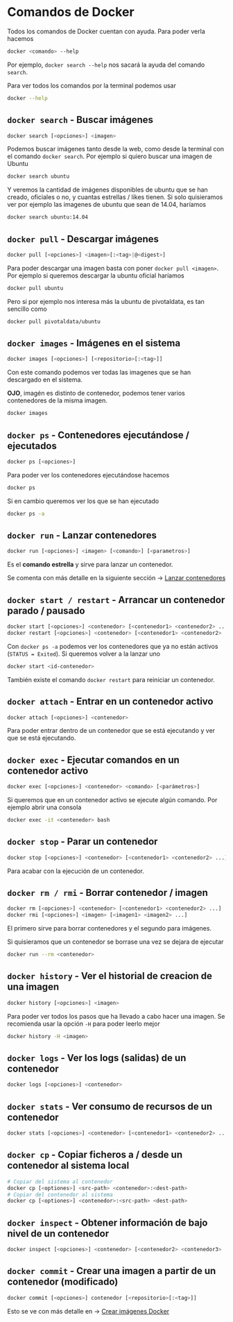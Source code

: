# Comandos de Docker

Todos los comandos de Docker cuentan con ayuda. Para poder verla hacemos

```bash
docker <comando> --help
```

Por ejemplo, `docker search --help` nos sacará la ayuda del comando `search`.

Para ver todos los comandos por la terminal podemos usar

```bash
docker --help
```

## `docker search` - Buscar imágenes

```bash
docker search [<opciones>] <imagen>
```

Podemos buscar imágenes tanto desde la web, como desde la terminal con el comando `docker search`. Por ejemplo si quiero buscar una imagen de Ubuntu  

```bash
docker search ubuntu
```

Y veremos la cantidad de imágenes disponibles de ubuntu que se han creado, oficiales o no, y cuantas estrellas / likes tienen. Si solo quisieramos ver por ejemplo las imagenes de ubuntu que sean de 14.04, haríamos

```bash
docker search ubuntu:14.04
```

## `docker pull` - Descargar imágenes

```bash
docker pull [<opciones>] <imagen>[:<tag>|@<digest>]
```

Para poder descargar una imagen basta con poner `docker pull <imagen>`. Por ejemplo si queremos descargar la ubuntu oficial haríamos

```bash
docker pull ubuntu
```

Pero si por ejemplo nos interesa más la ubuntu de pivotaldata, es tan sencillo como

```bash
docker pull pivotaldata/ubuntu
```

## `docker images` - Imágenes en el sistema

```bash
docker images [<opciones>] [<repositorio>[:<tag>]]
```

Con este comando podemos ver todas las imagenes que se han descargado en el sistema.

**OJO**, imagén es distinto de contenedor, podemos tener varios contenedores de la misma imagen.

```bash
docker images
```

## `docker ps` - Contenedores ejecutándose / ejecutados

```bash
docker ps [<opciones>]
```

Para poder ver los contenedores ejecutándose hacemos

```bash
docker ps
```

Si en cambio queremos ver los que se han ejecutado

```bash
docker ps -a
```

## `docker run` - Lanzar contenedores

```bash
docker run [<opciones>] <imagen> [<comando>] [<parametros>]
```

Es el **comando estrella** y sirve para lanzar un contenedor.

Se comenta con más detalle en la siguiente sección -> [Lanzar contenedores](docker-contenedores.md)

## `docker start / restart` - Arrancar un contenedor parado / pausado

```bash
docker start [<opciones>] <contenedor> [<contenedor1> <contenedor2> ...]
docker restart [<opciones>] <contenedor> [<contenedor1> <contenedor2> ...]
```

Con `docker ps -a` podemos ver los contenedores que ya no están activos (`STATUS = Exited`). Si queremos volver a la lanzar uno

```bash
docker start <id-contenedor>
```

También existe el comando `docker restart` para reiniciar un contenedor.

## `docker attach` - Entrar en un contenedor activo

```bash
docker attach [<opciones>] <contenedor>
```

Para poder entrar dentro de un contenedor que se está ejecutando y ver que se está ejecutando.

## `docker exec` - Ejecutar comandos en un contenedor activo

```bash
docker exec [<opciones>] <contenedor> <comando> [<parámetros>]
```

Si queremos que en un contenedor activo se ejecute algún comando. Por ejemplo abrir una consola

```bash
docker exec -it <contenedor> bash
```

## `docker stop` - Parar un contenedor

```bash
docker stop [<opciones>] <contenedor> [<contenedor1> <contenedor2> ...]
```

Para acabar con la ejecución de un contenedor.

## `docker rm / rmi` - Borrar contenedor / imagen

```bash
docker rm [<opciones>] <contenedor> [<contenedor1> <contenedor2> ...]
docker rmi [<opciones>] <imagen> [<imagen1> <imagen2> ...]
```

El primero sirve para borrar contenedores y el segundo para imágenes.

Si quisieramos que un contenedor se borrase una vez se dejara de ejecutar

```bash
docker run --rm <contenedor>
```

## `docker history` - Ver el historial de creacion de una imagen

```bash
docker history [<opciones>] <imagen>
```

Para poder ver todos los pasos que ha llevado a cabo hacer una imagen. Se recomienda usar la opción `-H` para poder leerlo mejor

```bash
docker history -H <imagen>
```

## `docker logs` - Ver los logs (salidas) de un contenedor

```bash
docker logs [<opciones>] <contenedor>
```

## `docker stats` - Ver consumo de recursos de un contenedor

```bash
docker stats [<opciones>] <contenedor> [<contenedor1> <contenedor2> ...]
```

## `docker cp` - Copiar ficheros a / desde un contenedor al sistema local

```bash
# Copiar del sistema al contenedor
docker cp [<optiones>] <src-path> <contenedor>:<dest-path>
# Copiar del contenedor al sistema
docker cp [<optiones>] <contenedor>:<src-path> <dest-path>
```

## `docker inspect` - Obtener información de bajo nivel de un contenedor

```bash
docker inspect [<opciones>] <contenedor> [<contenedor2> <contenedor3> ...]
```

## `docker commit` - Crear una imagen a partir de un contenedor (modificado)

```bash
docker commit [<opciones>] contenedor [<repositorio>[:<tag>]]
```

Esto se ve con más detalle en -> [Crear imágenes Docker](docker-imagenes.md)
